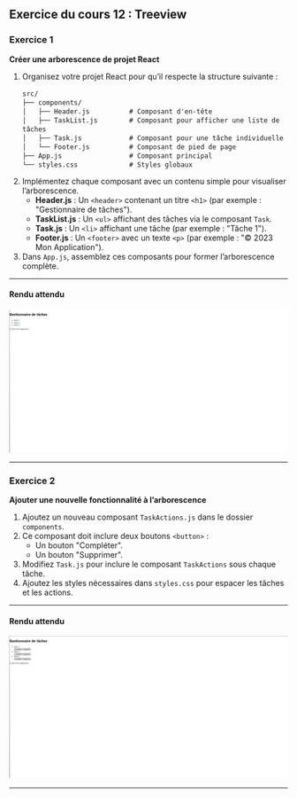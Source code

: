 ## **Exercice du cours 12 : Treeview**

### Exercice 1

**Créer une arborescence de projet React**

1. Organisez votre projet React pour qu’il respecte la structure suivante :
   ```
   src/
   ├── components/
   │   ├── Header.js          # Composant d'en-tête
   │   ├── TaskList.js        # Composant pour afficher une liste de tâches
   │   ├── Task.js            # Composant pour une tâche individuelle
   │   └── Footer.js          # Composant de pied de page
   ├── App.js                 # Composant principal
   └── styles.css             # Styles globaux
   ```
2. Implémentez chaque composant avec un contenu simple pour visualiser l’arborescence.
   - **Header.js** : Un `<header>` contenant un titre `<h1>` (par exemple : "Gestionnaire de tâches").
   - **TaskList.js** : Un `<ul>` affichant des tâches via le composant `Task`.
   - **Task.js** : Un `<li>` affichant une tâche (par exemple : "Tâche 1").
   - **Footer.js** : Un `<footer>` avec un texte `<p>` (par exemple : "© 2023 Mon Application").
3. Dans `App.js`, assemblez ces composants pour former l’arborescence complète.

---

#### Rendu attendu
<img src="../img/rendu_exo_12_1.png" alt="Rendu attendu de l'exercice">

---

### Exercice 2

**Ajouter une nouvelle fonctionnalité à l’arborescence**

1. Ajoutez un nouveau composant `TaskActions.js` dans le dossier `components`.
2. Ce composant doit inclure deux boutons `<button>` :
   - Un bouton "Compléter".
   - Un bouton "Supprimer".
3. Modifiez `Task.js` pour inclure le composant `TaskActions` sous chaque tâche.
4. Ajoutez les styles nécessaires dans `styles.css` pour espacer les tâches et les actions.

---

#### Rendu attendu
<img src="../img/rendu_exo_12_2.png" alt="Rendu attendu de l'exercice">

---


